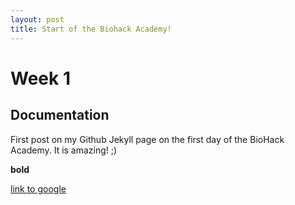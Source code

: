 ```yaml
---
layout: post
title: Start of the Biohack Academy!
---
```


# Week 1

## Documentation

First post on my Github Jekyll page on the first day of the BioHack Academy. It is amazing! ;)

**bold**

[link to google](www.google.com)
